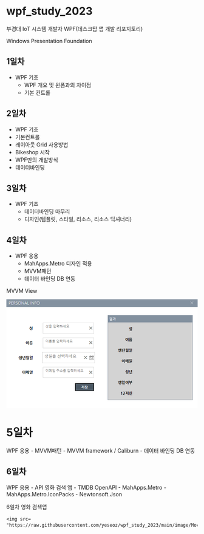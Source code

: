 # wpf_study_2023
부경대 IoT 시스템 개발자 WPF(데스크탑 앱 개발 리포지토리)

Windows Presentation Foundation

## 1일차
- WPF 기초
  - WPF 개요 및 윈폼과의 차이점
  - 기본 컨트롤
  
 
 ## 2일차
 - WPF 기초
  - 기본컨트롤
  - 레이아웃 Grid 사용방법
  - Bikeshop 시작
  - WPF만의 개발방식
  - 데이터바인딩


## 3일차 
- WPF 기초
	- 데이터바인딩 마무리
	- 디자인(템플릿, 스타일, 리소스, 리소스 딕셔너리)
	

## 4일차
- WPF 응용
	- MahApps.Metro 디자인 적용
	- MVVM패턴
	- 데이터 바인딩 DB 연동
	
MVVM View

<img src= "https://raw.githubusercontent.com/yeseoz/wpf_study_2023/main/image/MvvmView.png"/>


# 5일차
WPF 응용
	- MVVM패턴
	- MVVM framework / Caliburn
	- 데이터 바인딩 DB 연동
	
	
## 6일차
WPF 응용
	- API 영화 검색 앱
		- TMDB OpenAPI
		- MahApps.Metro
		- MahApps.Metro.IconPacks
		- Newtonsoft.Json
	
6일차 영화 검색앱

	<img src= "https://raw.githubusercontent.com/yeseoz/wpf_study_2023/main/image/MovieFinder.png"/>
	
